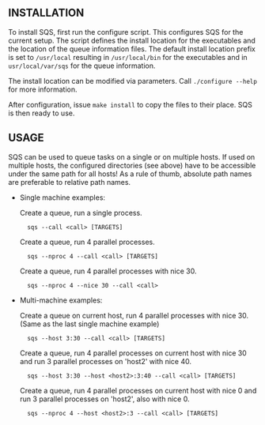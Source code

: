 INSTALLATION
------------

To install SQS, first run the configure script. This configures SQS for the current
setup. The script defines the install location for the executables and the location
of the queue information files. The default install location prefix is set to
`/usr/local` resulting in `/usr/local/bin` for the executables and in
`usr/local/var/sqs` for the queue information.

The install location can be modified via parameters. Call `./configure --help` for
more information.

After configuration, issue `make install` to copy the files to their place. SQS is
then ready to use.


USAGE
-----

SQS can be used to queue tasks on a single or on multiple hosts. If used on multiple
hosts, the configured directories (see above) have to be accessible under the same
path for all hosts! As a rule of thumb, absolute path names are preferable to
relative path names.

* Single machine examples:

    Create a queue, run a single process.

        sqs --call <call> [TARGETS]

    Create a queue, run 4 parallel processes.

        sqs --nproc 4 --call <call> [TARGETS]

    Create a queue, run 4 parallel processes with nice 30.

        sqs --nproc 4 --nice 30 --call <call>


* Multi-machine examples:

    Create a queue on current host, run 4 parallel processes with nice 30.
    (Same as the last single machine example)

        sqs --host 3:30 --call <call> [TARGETS]

    Create a queue, run 4 parallel processes on current host with nice 30 and run 3
    parallel processes on 'host2' with nice 40.

        sqs --host 3:30 --host <host2>:3:40 --call <call> [TARGETS]

    Create a queue, run 4 parallel processes on current host with nice 0 and run 3
    parallel processes on 'host2', also with nice 0.

        sqs --nproc 4 --host <host2>:3 --call <call> [TARGETS]
